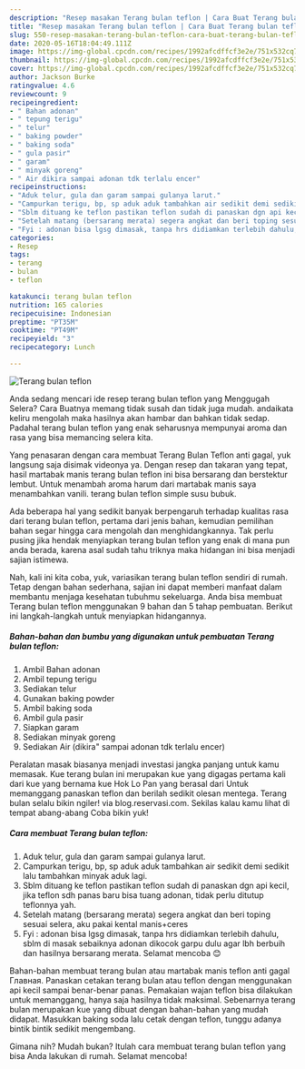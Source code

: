 ```yaml
---
description: "Resep masakan Terang bulan teflon | Cara Buat Terang bulan teflon Yang Enak Dan Mudah"
title: "Resep masakan Terang bulan teflon | Cara Buat Terang bulan teflon Yang Enak Dan Mudah"
slug: 550-resep-masakan-terang-bulan-teflon-cara-buat-terang-bulan-teflon-yang-enak-dan-mudah
date: 2020-05-16T18:04:49.111Z
image: https://img-global.cpcdn.com/recipes/1992afcdffcf3e2e/751x532cq70/terang-bulan-teflon-foto-resep-utama.jpg
thumbnail: https://img-global.cpcdn.com/recipes/1992afcdffcf3e2e/751x532cq70/terang-bulan-teflon-foto-resep-utama.jpg
cover: https://img-global.cpcdn.com/recipes/1992afcdffcf3e2e/751x532cq70/terang-bulan-teflon-foto-resep-utama.jpg
author: Jackson Burke
ratingvalue: 4.6
reviewcount: 9
recipeingredient:
- " Bahan adonan"
- " tepung terigu"
- " telur"
- " baking powder"
- " baking soda"
- " gula pasir"
- " garam"
- " minyak goreng"
- " Air dikira sampai adonan tdk terlalu encer"
recipeinstructions:
- "Aduk telur, gula dan garam sampai gulanya larut."
- "Campurkan terigu, bp, sp aduk aduk tambahkan air sedikit demi sedikit lalu tambahkan minyak aduk lagi."
- "Sblm dituang ke teflon pastikan teflon sudah di panaskan dgn api kecil, jika teflon sdh panas baru bisa tuang adonan, tidak perlu ditutup teflonnya yah."
- "Setelah matang (bersarang merata) segera angkat dan beri toping sesuai selera, aku pakai kental manis+ceres"
- "Fyi : adonan bisa lgsg dimasak, tanpa hrs didiamkan terlebih dahulu, sblm di masak sebaiknya adonan dikocok garpu dulu agar lbh berbuih dan hasilnya bersarang merata. Selamat mencoba 😊"
categories:
- Resep
tags:
- terang
- bulan
- teflon

katakunci: terang bulan teflon 
nutrition: 165 calories
recipecuisine: Indonesian
preptime: "PT35M"
cooktime: "PT49M"
recipeyield: "3"
recipecategory: Lunch

---
```



![Terang bulan teflon](https://img-global.cpcdn.com/recipes/1992afcdffcf3e2e/751x532cq70/terang-bulan-teflon-foto-resep-utama.jpg)

Anda sedang mencari ide resep terang bulan teflon yang Menggugah Selera? Cara Buatnya memang tidak susah dan tidak juga mudah. andaikata keliru mengolah maka hasilnya akan hambar dan bahkan tidak sedap. Padahal terang bulan teflon yang enak seharusnya mempunyai aroma dan rasa yang bisa memancing selera kita.

Yang penasaran dengan cara membuat Terang Bulan Teflon anti gagal, yuk langsung saja disimak videonya ya. Dengan resep dan takaran yang tepat, hasil martabak manis terang bulan teflon ini bisa bersarang dan berstektur lembut. Untuk menambah aroma harum dari martabak manis saya menambahkan vanili. terang bulan teflon simple susu bubuk.

Ada beberapa hal yang sedikit banyak berpengaruh terhadap kualitas rasa dari terang bulan teflon, pertama dari jenis bahan, kemudian pemilihan bahan segar hingga cara mengolah dan menghidangkannya. Tak perlu pusing jika hendak menyiapkan terang bulan teflon yang enak di mana pun anda berada, karena asal sudah tahu triknya maka hidangan ini bisa menjadi sajian istimewa.


Nah, kali ini kita coba, yuk, variasikan terang bulan teflon sendiri di rumah. Tetap dengan bahan sederhana, sajian ini dapat memberi manfaat dalam membantu menjaga kesehatan tubuhmu sekeluarga. Anda bisa membuat Terang bulan teflon menggunakan 9 bahan dan 5 tahap pembuatan. Berikut ini langkah-langkah untuk menyiapkan hidangannya.

<!--inarticleads1-->

##### Bahan-bahan dan bumbu yang digunakan untuk pembuatan Terang bulan teflon:

1. Ambil  Bahan adonan
1. Ambil  tepung terigu
1. Sediakan  telur
1. Gunakan  baking powder
1. Ambil  baking soda
1. Ambil  gula pasir
1. Siapkan  garam
1. Sediakan  minyak goreng
1. Sediakan  Air (dikira&#34; sampai adonan tdk terlalu encer)


Peralatan masak biasanya menjadi investasi jangka panjang untuk kamu memasak. Kue terang bulan ini merupakan kue yang digagas pertama kali dari kue yang bernama kue Hok Lo Pan yang berasal dari Untuk memanggang panaskan teflon dan berilah sedikit olesan mentega. Terang bulan selalu bikin ngiler! via blog.reservasi.com. Sekilas kalau kamu lihat di tempat abang-abang Coba bikin yuk! 

<!--inarticleads2-->

##### Cara membuat Terang bulan teflon:

1. Aduk telur, gula dan garam sampai gulanya larut.
1. Campurkan terigu, bp, sp aduk aduk tambahkan air sedikit demi sedikit lalu tambahkan minyak aduk lagi.
1. Sblm dituang ke teflon pastikan teflon sudah di panaskan dgn api kecil, jika teflon sdh panas baru bisa tuang adonan, tidak perlu ditutup teflonnya yah.
1. Setelah matang (bersarang merata) segera angkat dan beri toping sesuai selera, aku pakai kental manis+ceres
1. Fyi : adonan bisa lgsg dimasak, tanpa hrs didiamkan terlebih dahulu, sblm di masak sebaiknya adonan dikocok garpu dulu agar lbh berbuih dan hasilnya bersarang merata. Selamat mencoba 😊


Bahan-bahan membuat terang bulan atau martabak manis teflon anti gagal  Главная. Panaskan cetakan terang bulan atau teflon dengan menggunakan api kecil sampai benar-benar panas. Pemakaian wajan teflon bisa dilakukan untuk memanggang, hanya saja hasilnya tidak maksimal. Sebenarnya terang bulan merupakan kue yang dibuat dengan bahan-bahan yang mudah didapat. Masukkan baking soda lalu cetak dengan teflon, tunggu adanya bintik bintik sedikit mengembang. 

Gimana nih? Mudah bukan? Itulah cara membuat terang bulan teflon yang bisa Anda lakukan di rumah. Selamat mencoba!

